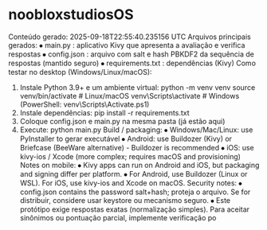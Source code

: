 #  noobloxstudiosOS
Conteúdo gerado: 2025-09-18T22:55:40.235156 UTC
Arquivos principais gerados:
⦁	main.py          : aplicativo Kivy que apresenta a avaliação e verifica respostas
⦁	config.json      : arquivo com salt e hash PBKDF2 da sequência de respostas (mantido seguro)
⦁	requirements.txt : dependências (Kivy)
Como testar no desktop (Windows/Linux/macOS):
1.	Instale Python 3.9+ e um ambiente virtual:
python -m venv venv
source venv/bin/activate   # Linux/macOS
venv\Scripts\activate    # Windows (PowerShell: venv\Scripts\Activate.ps1)
2.	Instale dependências:
pip install -r requirements.txt
3.	Coloque config.json e main.py na mesma pasta (já estão aqui)
4.	Execute:
python main.py
Build / packaging:
⦁	Windows/Mac/Linux: use PyInstaller to gerar executável
⦁	Android: use Buildozer (Kivy) or Briefcase (BeeWare alternative) - Buildozer is recommended
⦁	iOS: use kivy-ios / Xcode (more complex; requires macOS and provisioning)
Notes on mobile:
⦁	Kivy apps can run on Android and iOS, but packaging and signing differ per platform.
⦁	For Android, use Buildozer (Linux or WSL). For iOS, use kivy-ios and Xcode on macOS.
Security notes:
⦁	config.json contains the password salt+hash; proteja o arquivo. Se for distribuir, considere usar keystore ou mecanismo seguro.
⦁	Este protótipo exige respostas exatas (normalização simples). Para aceitar sinônimos ou pontuação parcial, implemente verificação po
